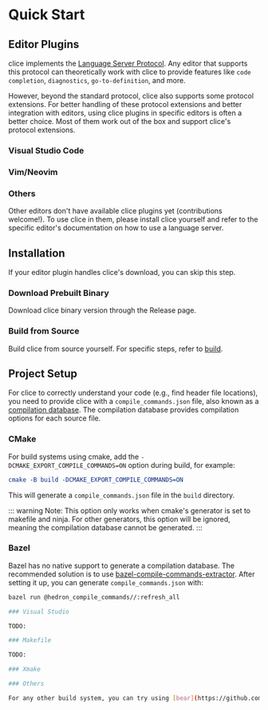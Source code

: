 # Quick Start

## Editor Plugins

clice implements the [Language Server Protocol](https://microsoft.github.io/language-server-protocol). Any editor that supports this protocol can theoretically work with clice to provide features like `code completion`, `diagnostics`, `go-to-definition`, and more.

However, beyond the standard protocol, clice also supports some protocol extensions. For better handling of these protocol extensions and better integration with editors, using clice plugins in specific editors is often a better choice. Most of them work out of the box and support clice's protocol extensions.

### Visual Studio Code

### Vim/Neovim

### Others

Other editors don't have available clice plugins yet (contributions welcome!). To use clice in them, please install clice yourself and refer to the specific editor's documentation on how to use a language server.

## Installation

If your editor plugin handles clice's download, you can skip this step.

### Download Prebuilt Binary

Download clice binary version through the Release page.

### Build from Source

Build clice from source yourself. For specific steps, refer to [build](../dev/build.md).

## Project Setup

For clice to correctly understand your code (e.g., find header file locations), you need to provide clice with a `compile_commands.json` file, also known as a [compilation database](https://clang.llvm.org/docs/JSONCompilationDatabase.html). The compilation database provides compilation options for each source file.

### CMake

For build systems using cmake, add the `-DCMAKE_EXPORT_COMPILE_COMMANDS=ON` option during build, for example:

```cmake
cmake -B build -DCMAKE_EXPORT_COMPILE_COMMANDS=ON
```

This will generate a `compile_commands.json` file in the `build` directory.

::: warning
Note: This option only works when cmake's generator is set to makefile and ninja. For other generators, this option will be ignored, meaning the compilation database cannot be generated.
:::

### Bazel

Bazel has no native support to generate a compilation database. The recommended solution is to use [bazel-compile-commands-extractor](https://github.com/hedronvision/bazel-compile-commands-extractor). After setting it up, you can generate `compile_commands.json` with:

```bash
bazel run @hedron_compile_commands//:refresh_all

### Visual Studio

TODO:

### Makefile

TODO:

### Xmake

### Others

For any other build system, you can try using [bear](https://github.com/rizsotto/Bear) or [scan-build](https://github.com/rizsotto/scan-build) to intercept compilation commands and obtain the compilation database (no guarantee of success). We plan to write a **new tool** in the future that captures compilation commands through a fake compiler approach.
